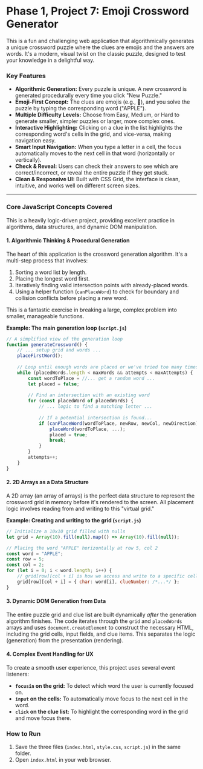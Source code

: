 # Phase 1, Project 7: Emoji Crossword Generator

This is a fun and challenging web application that algorithmically generates a unique crossword puzzle where the clues are emojis and the answers are words. It's a modern, visual twist on the classic puzzle, designed to test your knowledge in a delightful way.

### Key Features

-   **Algorithmic Generation:** Every puzzle is unique. A new crossword is generated procedurally every time you click "New Puzzle."
-   **Emoji-First Concept:** The clues are emojis (e.g., 🍎), and you solve the puzzle by typing the corresponding word ("APPLE").
-   **Multiple Difficulty Levels:** Choose from Easy, Medium, or Hard to generate smaller, simpler puzzles or larger, more complex ones.
-   **Interactive Highlighting:** Clicking on a clue in the list highlights the corresponding word's cells in the grid, and vice-versa, making navigation easy.
-   **Smart Input Navigation:** When you type a letter in a cell, the focus automatically moves to the next cell in that word (horizontally or vertically).
-   **Check & Reveal:** Users can check their answers to see which are correct/incorrect, or reveal the entire puzzle if they get stuck.
-   **Clean & Responsive UI:** Built with CSS Grid, the interface is clean, intuitive, and works well on different screen sizes.

---

### Core JavaScript Concepts Covered

This is a heavily logic-driven project, providing excellent practice in algorithms, data structures, and dynamic DOM manipulation.

#### 1. Algorithmic Thinking & Procedural Generation

The heart of this application is the crossword generation algorithm. It's a multi-step process that involves:
1.  Sorting a word list by length.
2.  Placing the longest word first.
3.  Iteratively finding valid intersection points with already-placed words.
4.  Using a helper function (`canPlaceWord`) to check for boundary and collision conflicts before placing a new word.

This is a fantastic exercise in breaking a large, complex problem into smaller, manageable functions.

**Example: The main generation loop (`script.js`)**

```javascript
// A simplified view of the generation loop
function generateCrossword() {
    // ... setup grid and words ...
    placeFirstWord();
    
    // Loop until enough words are placed or we've tried too many times
    while (placedWords.length < maxWords && attempts < maxAttempts) {
        const wordToPlace = //... get a random word ...
        let placed = false;
        
        // Find an intersection with an existing word
        for (const placedWord of placedWords) {
            // ... logic to find a matching letter ...
            
            // If a potential intersection is found...
            if (canPlaceWord(wordToPlace, newRow, newCol, newDirection)) {
                placeWord(wordToPlace, ...);
                placed = true;
                break;
            }
        }
        attempts++;
    }
}
```

#### 2. 2D Arrays as a Data Structure

A 2D array (an array of arrays) is the perfect data structure to represent the crossword grid in memory before it's rendered to the screen. All placement logic involves reading from and writing to this "virtual grid."

**Example: Creating and writing to the grid (`script.js`)**

```javascript
// Initialize a 10x10 grid filled with nulls
let grid = Array(10).fill(null).map(() => Array(10).fill(null));

// Placing the word "APPLE" horizontally at row 5, col 2
const word = "APPLE";
const row = 5;
const col = 2;
for (let i = 0; i < word.length; i++) {
    // grid[row][col + i] is how we access and write to a specific cell
    grid[row][col + i] = { char: word[i], clueNumber: /*...*/ };
}
```

#### 3. Dynamic DOM Generation from Data

The entire puzzle grid and clue list are built dynamically *after* the generation algorithm finishes. The code iterates through the `grid` and `placedWords` arrays and uses `document.createElement` to construct the necessary HTML, including the grid cells, input fields, and clue items. This separates the logic (generation) from the presentation (rendering).

#### 4. Complex Event Handling for UX

To create a smooth user experience, this project uses several event listeners:
-   **`focusin` on the grid:** To detect which word the user is currently focused on.
-   **`input` on the cells:** To automatically move focus to the next cell in the word.
-   **`click` on the clue list:** To highlight the corresponding word in the grid and move focus there.

### How to Run

1.  Save the three files (`index.html`, `style.css`, `script.js`) in the same folder.
2.  Open `index.html` in your web browser.